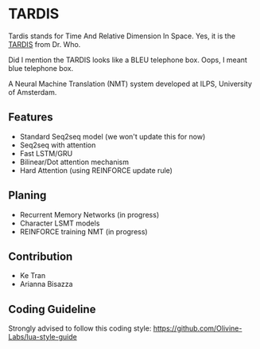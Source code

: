 # TARDIS

Tardis stands for Time And Relative Dimension In Space.
Yes, it is the [TARDIS](https://en.wikipedia.org/wiki/TARDIS) from Dr. Who.

Did I mention the TARDIS looks like a BLEU telephone box. Oops, I meant blue telephone box.


A Neural Machine Translation (NMT) system developed at ILPS, University of Amsterdam.

## Features

- Standard Seq2seq model (we won't update this for now)
- Seq2seq with attention
- Fast LSTM/GRU
- Bilinear/Dot attention mechanism
- Hard Attention (using REINFORCE update rule)

## Planing
- Recurrent Memory Networks (in progress)
- Character LSMT models
- REINFORCE training NMT (in progress)

## Contribution

- Ke Tran
- Arianna Bisazza

## Coding Guideline

Strongly advised to follow this coding style: https://github.com/Olivine-Labs/lua-style-guide
